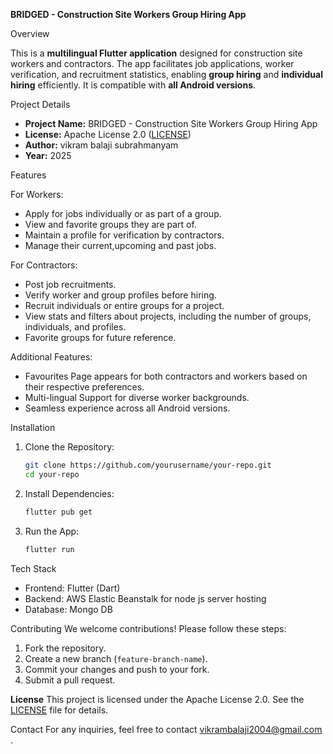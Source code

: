 **BRIDGED - Construction Site Workers Group Hiring App**

 Overview
 
This is a **multilingual Flutter application** designed for construction site workers and contractors. The app facilitates job applications, worker verification, and recruitment statistics, enabling **group hiring** and **individual hiring** efficiently. It is compatible with **all Android versions**.

Project Details
- **Project Name:** BRIDGED - Construction Site Workers Group Hiring App
- **License:** Apache License 2.0 ([LICENSE](LICENSE))
- **Author:** vikram balaji subrahmanyam
- **Year:** 2025

 Features

 For Workers:
- Apply for jobs individually or as part of a group.
- View and favorite groups they are part of.
- Maintain a profile for verification by contractors.
- Manage their current,upcoming and past jobs.

 For Contractors:
- Post job recruitments.
- Verify worker and group profiles before hiring.
- Recruit individuals or entire groups for a project.
- View stats and filters about projects, including the number of groups, individuals, and profiles.
- Favorite groups for future reference.

 Additional Features:
- Favourites Page appears for both contractors and workers based on their respective preferences.
- Multi-lingual Support for diverse worker backgrounds.
- Seamless experience across all Android versions.

 Installation

1. Clone the Repository:
   ```sh
   git clone https://github.com/yourusername/your-repo.git
   cd your-repo
   ```

2. Install Dependencies:
   ```sh
   flutter pub get
   ```

3. Run the App:
   ```sh
   flutter run
   ```

 Tech Stack
- Frontend: Flutter (Dart)
- Backend: AWS Elastic Beanstalk for node js server hosting
- Database: Mongo DB 

 Contributing
We welcome contributions! Please follow these steps:
1. Fork the repository.
2. Create a new branch (`feature-branch-name`).
3. Commit your changes and push to your fork.
4. Submit a pull request.

 **License**
This project is licensed under the Apache License 2.0. See the [LICENSE](LICENSE) file for details.

 Contact
For any inquiries, feel free to contact vikrambalaji2004@gmail.com .

